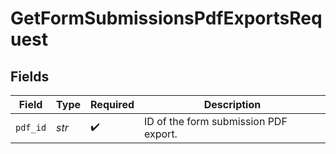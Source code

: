 # GetFormSubmissionsPdfExportsRequest


## Fields

| Field                                 | Type                                  | Required                              | Description                           |
| ------------------------------------- | ------------------------------------- | ------------------------------------- | ------------------------------------- |
| `pdf_id`                              | *str*                                 | :heavy_check_mark:                    | ID of the form submission PDF export. |